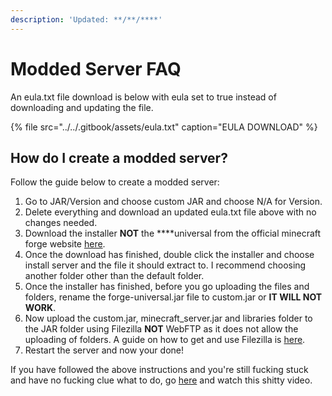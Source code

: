 ```yaml
---
description: 'Updated: **/**/****'
---
```


# Modded Server FAQ

An eula.txt file download is below with eula set to true instead of downloading and updating the file.

{% file src="../../.gitbook/assets/eula.txt" caption="EULA DOWNLOAD" %}

## How do I create a modded server?

Follow the guide below to create a modded server:

1. Go to JAR/Version and choose custom JAR and choose N/A for Version.
2. Delete everything and download an updated eula.txt file above with no changes needed.
3. Download the installer **NOT** the ****universal from the official minecraft forge website [here](https://files.minecraftforge.net/).
4. Once the download has finished, double click the installer and choose install server and the file it should extract to. I recommend choosing another folder other than the default folder.
5. Once the installer has finished, before you go uploading the files and folders, rename the forge-universal.jar file to custom.jar or **IT WILL NOT WORK**.
6. Now upload the custom.jar, minecraft\_server.jar and libraries folder to the JAR folder using Filezilla **NOT** WebFTP as it does not allow the uploading of folders. A guide on how to get and use Filezilla is [here](../../#how-to-get-and-use-the-recommended-ftp-client).
7. Restart the server and now your done!

If you have followed the above instructions and you're still fucking stuck and have no fucking clue what to do, go [here](https://www.youtube.com/watch?v=Bt9MZMF8Vgo) and watch this shitty video.

